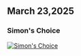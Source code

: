 ## March 23,2025

### Simon's Choice

[![Simon's Choice](https://raw.githubusercontent.com/linusjf/RIAY/refs/heads/main/March/jpgs/Day82.jpg)](https://youtu.be/vODOomIH5Sg "Simon's Choice")
